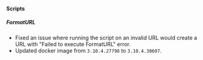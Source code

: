 
#### Scripts
##### FormatURL
- Fixed an issue where running the script on an invalid URL would create a URL with "Failed to execute FormatURL" error.
- Updated docker image from `3.10.4.27798` to `3.10.4.30607`.